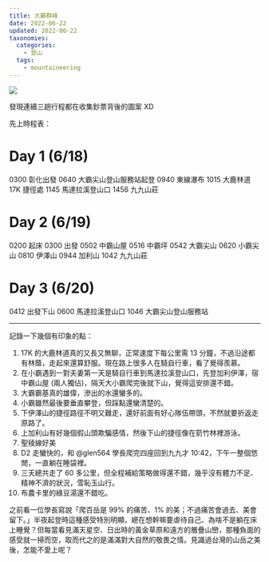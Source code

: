 ```yaml
---
title: 大霸群峰
date: 2022-06-22
updated: 2022-06-22
taxonomies:
  categories: 
    - 登山
  tags: 
    - mountaineering
---
```

![](https://lh3.googleusercontent.com/pw/AM-JKLVums6dix--Q08Gy_4MtjU_P4GgEK84QriZuWMH-NqJExBS9BMs5P4AmsSNa9V3FbGlX9W0WmuYjrgwORPQb5qVwRUq2aXu4OLUTEuxm90MBZkzEzi9KYO6dVBjW6qXBUv-HrX-_CMmpzvvYp1KgyC_CQ=w1854-h1390-no?authuser=0)

發現連續三趟行程都在收集鈔票背後的圖案 XD 

<!-- more -->

先上時程表：

# Day 1 (6/18)
0300 彰化出發
0640 大霸尖山登山服務站起登
0940 東線瀑布
1015 大鹿林道 17K 捷徑處
1145 馬達拉溪登山口 
1456 九九山莊

# Day 2 (6/19)
0200 起床
0300 出發
0502 中霸山屋
0516 中霸坪
0542 大霸尖山
0620 小霸尖山
0810 伊澤山
0944 加利山
1042 九九山莊

# Day 3 (6/20)
0412 出發下山
0600 馬達拉溪登山口
1046 大霸尖山登山服務站

----------
記錄一下幾個有印象的點：
1. 17K 的大鹿林道真的又長又無聊，正常速度下每公里需 13 分鐘，不過沿途都有林蔭，走起來還算舒服。現在路上很多人在騎自行車，看了覺得羨慕。
2. 在小霸遇到一對夫妻第一天是騎自行車到馬達拉溪登山口，先登加利伊澤，宿中霸山屋 (兩人獨佔)，隔天大小霸爬完後就下山，覺得這安排還不錯。
3. 大霸霸基真的雄偉，滲出的水還蠻多的。
4. 小霸雖然最後要垂直攀登，但踩點還蠻清楚的。
5. 下伊澤山的捷徑路徑不明又難走，還好前面有好心隊伍帶頭，不然就要折返走原路了。
6. 上加利山有好幾個假山頭欺騙感情，然後下山的捷徑像在箭竹林裡游泳。
7. 聖稜線好美
8. D2 走蠻快的，和 @glen564 學長爬完四座回到九九才 10:42，下午一整個悠閒，一直躺在睡袋裡。
9. 三天總共走了 60 多公里，但全程補給策略做得還不錯，幾乎沒有體力不足、精神不濟的狀況，雪恥玉山行。
10. 布農卡里的綠豆湯還不錯吃。

之前看一位學長寫說「爬百岳是 99% 的痛苦、1% 的美；不過痛苦會過去、美會留下。」半夜起登時這種感受特別明顯，總在想幹嘛要虐待自己、為啥不是躺在床上睡覺？但每當看見滿天星空、日出時的黃金草原和遠方的層疊山巒，那種負面的感受就一掃而空，取而代之的是滿滿對大自然的敬畏之情。見識過台灣的山岳之美後，怎能不愛上呢？
